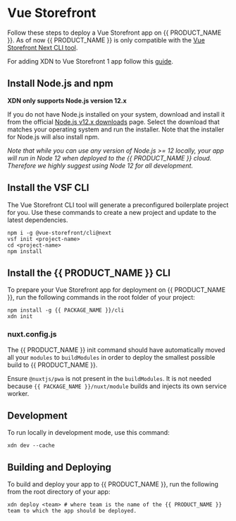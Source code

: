 # Vue Storefront

Follow these steps to deploy a Vue Storefront app on {{ PRODUCT_NAME }}. As of now {{ PRODUCT_NAME }} is only compatible with the [Vue Storefront Next CLI tool](https://docs-next.vuestorefront.io/commercetools/getting-started.html#with-vue-storefront-cli-recommended).

For adding XDN to Vue Storefront 1 app follow this [guide](/guides/vsf1).

## Install Node.js and npm

**XDN only supports Node.js version 12.x**

If you do not have Node.js installed on your system, download and install it from the official [Node.js v12.x downloads](https://nodejs.org/dist/latest-v12.x/) page. Select the download that matches your operating system and run the installer. Note that the installer for Node.js will also install npm.

_Note that while you can use any version of Node.js >= 12 locally, your app will run in Node 12 when deployed to the {{ PRODUCT_NAME }} cloud. Therefore we highly suggest using Node 12 for all development._

## Install the VSF CLI

The Vue Storefront CLI tool will generate a preconfigured boilerplate project for you. Use these commands to create a new project and update to the latest dependencies.

```
npm i -g @vue-storefront/cli@next
vsf init <project-name>
cd <project-name>
npm install
```

## Install the {{ PRODUCT_NAME }} CLI

To prepare your Vue Storefront app for deployment on {{ PRODUCT_NAME }}, run the following commands in the root folder of your project:

```
npm install -g {{ PACKAGE_NAME }}/cli
xdn init
```

### nuxt.config.js

The {{ PRODUCT_NAME }} init command should have automatically moved all your `modules` to `buildModules` in order to deploy the smallest possible build to {{ PRODUCT_NAME }}.

Ensure `@nuxtjs/pwa` is not present in the `buildModules`. It is not needed because `{{ PACKAGE_NAME }}/nuxt/module` builds and injects its own service worker.

## Development

To run locally in development mode, use this command:

```
xdn dev --cache
```

## Building and Deploying

To build and deploy your app to {{ PRODUCT_NAME }}, run the following from the root directory of your app:

```
xdn deploy <team> # where team is the name of the {{ PRODUCT_NAME }} team to which the app should be deployed.
```
